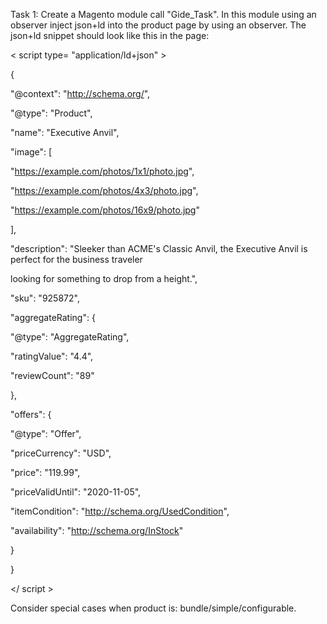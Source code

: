 Task 1:
Create a Magento module call "Gide_Task". In this module using an observer inject json+ld
into the product page by using an observer. The json+ld snippet should look like this in the
page:

< script type= "application/ld+json" >

{

"@context": "http://schema.org/",

"@type": "Product",

"name": "Executive Anvil",

"image": [

"https://example.com/photos/1x1/photo.jpg",

"https://example.com/photos/4x3/photo.jpg",

"https://example.com/photos/16x9/photo.jpg"

],

"description": "Sleeker than ACME's Classic Anvil, the Executive Anvil is perfect for the business traveler

looking for something to drop from a height.",

"sku": "925872",

"aggregateRating": {

"@type": "AggregateRating",

"ratingValue": "4.4",

"reviewCount": "89"

},

"offers": {

"@type": "Offer",

"priceCurrency": "USD",

"price": "119.99",

"priceValidUntil": "2020-11-05",

"itemCondition": "http://schema.org/UsedCondition",

"availability": "http://schema.org/InStock"

}

}

</ script >

Consider special cases when product is: bundle/simple/configurable.